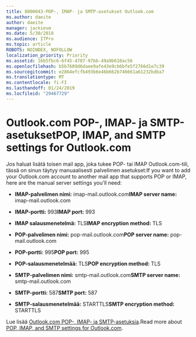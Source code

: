 ```yaml
---
title: 8000043-POP-, IMAP- ja SMTP-asetukset Outlook.com
ms.author: daeite
author: daeite
manager: jackiesm
ms.date: 5/30/2018
ms.audience: ITPro
ms.topic: article
ROBOTS: NOINDEX, NOFOLLOW
localization_priority: Priority
ms.assetid: 16b5fbc6-6f45-4707-97bb-49a9b610ac56
ms.openlocfilehash: b5b7609d6daee9afe43e9cb6bfe5f2766d1e7c39
ms.sourcegitcommit: e2864efcfb493b6e46b662b746661a61232bdba7
ms.translationtype: MT
ms.contentlocale: fi-FI
ms.lasthandoff: 01/24/2019
ms.locfileid: "29467729"
---
```

# <a name="pop-imap-and-smtp-settings-for-outlookcom"></a><span data-ttu-id="6b12a-102">Outlook.com POP-, IMAP- ja SMTP-asetukset</span><span class="sxs-lookup"><span data-stu-id="6b12a-102">POP, IMAP, and SMTP settings for Outlook.com</span></span>

<span data-ttu-id="6b12a-103">Jos haluat lisätä toisen mail app, joka tukee POP- tai IMAP Outlook.com-tili, tässä on sinun täytyy manuaalisesti palvelimen asetukset:</span><span class="sxs-lookup"><span data-stu-id="6b12a-103">If you want to add your Outlook.com account to another mail app that supports POP or IMAP, here are the manual server settings you'll need:</span></span>
  
- <span data-ttu-id="6b12a-104">**IMAP-palvelimen nimi:** imap-mail.outlook.com</span><span class="sxs-lookup"><span data-stu-id="6b12a-104">**IMAP server name:** imap-mail.outlook.com</span></span> 
    
- <span data-ttu-id="6b12a-105">**IMAP-portti:** 993</span><span class="sxs-lookup"><span data-stu-id="6b12a-105">**IMAP port:** 993</span></span> 
    
- <span data-ttu-id="6b12a-106">**IMAP salausmenetelmä:** TLS</span><span class="sxs-lookup"><span data-stu-id="6b12a-106">**IMAP encryption method:** TLS</span></span> 
    
- <span data-ttu-id="6b12a-107">**POP-palvelimen nimi:** pop-mail.outlook.com</span><span class="sxs-lookup"><span data-stu-id="6b12a-107">**POP server name:** pop-mail.outlook.com</span></span> 
    
- <span data-ttu-id="6b12a-108">**POP-portti:** 995</span><span class="sxs-lookup"><span data-stu-id="6b12a-108">**POP port:** 995</span></span> 
    
- <span data-ttu-id="6b12a-109">**POP-salausmenetelmää:** TLS</span><span class="sxs-lookup"><span data-stu-id="6b12a-109">**POP encryption method:** TLS</span></span> 
    
- <span data-ttu-id="6b12a-110">**SMTP-palvelimen nimi:** smtp-mail.outlook.com</span><span class="sxs-lookup"><span data-stu-id="6b12a-110">**SMTP server name:** smtp-mail.outlook.com</span></span> 
    
- <span data-ttu-id="6b12a-111">**SMTP-portti:** 587</span><span class="sxs-lookup"><span data-stu-id="6b12a-111">**SMTP port:** 587</span></span> 
    
- <span data-ttu-id="6b12a-112">**SMTP-salausmenetelmää:** STARTTLS</span><span class="sxs-lookup"><span data-stu-id="6b12a-112">**SMTP encryption method:** STARTTLS</span></span> 
    
<span data-ttu-id="6b12a-113">Lue lisää [Outlook.com POP-, IMAP- ja SMTP-asetuksia](https://go.microsoft.com/fwlink/p/?linkid=2001402&amp;clcid=0x409).</span><span class="sxs-lookup"><span data-stu-id="6b12a-113">Read more about [POP, IMAP, and SMTP settings for Outlook.com](https://go.microsoft.com/fwlink/p/?linkid=2001402&amp;clcid=0x409).</span></span>
  

